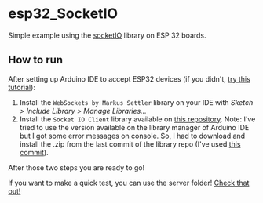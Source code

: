 # esp32_SocketIO

Simple example using the [socketIO](https://socket.io/) library on ESP 32 boards.

## How to run
After setting up Arduino IDE to accept ESP32 devices (if you didn't, [try this tutorial](https://randomnerdtutorials.com/installing-the-esp32-board-in-arduino-ide-windows-instructions/)):

1. Install the `WebSockets by Markus Settler` library on your IDE with _Sketch > Include Library > Manage Libraries..._
2. Install the `Socket IO Client` library available on [this repository](https://github.com/timum-viw/socket.io-client). Note: I've tried to use the version available on the library manager of Arduino IDE but I got some error messages on console. So, I had to download and install the .zip from the last commit of the library repo (I've used [this commit](https://github.com/timum-viw/socket.io-client/tree/5f5ccd94c38b5b6a5284500dc9d3e95f92298d3b)).

After those two steps you are ready to go!

If you want to make a quick test, you can use the server folder! [Check that out!](https://github.com/Valgueiro/esp32_SocketIO/tree/master/server)
